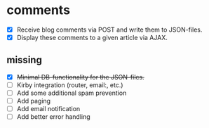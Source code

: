# comments

- [x] Receive blog comments via POST and write them to JSON-files.  
- [x] Display these comments to a given article via AJAX.

## missing

- [x] ~~Minimal DB-functionality for the JSON-files.~~
- [ ] Kirby integration (router, email:, etc.)
- [ ] Add some additional spam prevention
- [ ] Add paging
- [ ] Add email notification
- [ ] Add better error handling
